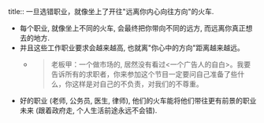 title:: 一旦选错职业，就像坐上了开往"远离你内心向往方向"的火车.

- 每个职业, 就像坐上不同的火车, 会最终把你带向不同的远方, 而远离你真正想去的地方.
- 并且这些工作职业要求会越来越高, 也就离"你心中的方向"距离越来越远。
	- > 老板甲：一个做市场的, 居然没有看过<一个广告人的自白>。我要告诉所有的求职者，你来参加这个节目一定要问自己准备了些什么，你这样是对自己的不负责，对我们的不尊重。
- 好的职业 (老师, 公务员, 医生, 律师), 他们的火车能将他们带往更有前景的职业未来 (跟着政府走, 个人生活前途永远不会错).